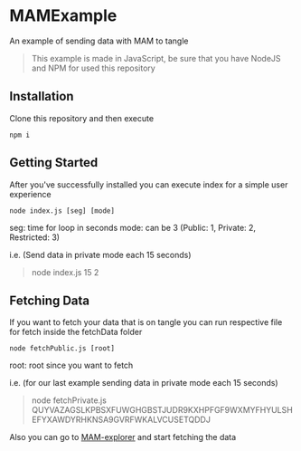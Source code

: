 # MAMExample
An example of sending data with MAM to tangle

> This example is made in JavaScript, be sure that you have NodeJS and NPM for used this repository

## Installation 

Clone this repository and then execute
```
npm i
```

## Getting Started

After you've successfully installed you can execute index for a simple user experience

```
node index.js [seg] [mode]
```

seg: time for loop in seconds
mode: can be 3 (Public: 1, Private: 2, Restricted: 3)

i.e. (Send data in private mode each 15 seconds)
> node index.js 15 2     


## Fetching Data

If you want to fetch your data that is on tangle you can run respective file for fetch inside the fetchData folder

```
node fetchPublic.js [root]
```

root: root since you want to fetch

i.e. (for our last example sending data in private mode each 15 seconds)
> node fetchPrivate.js QUYVAZAGSLKPBSXFUWGHGBSTJUDR9KXHPFGF9WXMYFHYULSHEFYXAWDYRHKNSA9GVRFWKALVCUSETQDDJ



Also you can go to [MAM-explorer](https://mam-explorer.firebaseapp.com) and start fetching the data

